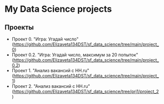 # My Data Science projects

## Проекты
* Проект 0. "Игра: Угадай число" (https://github.com/Elizaveta134DST/sf_data_science/tree/main/project_0)
* Проект 0.2. "Игра: Угадай число, максимум за 20 попыток" (https://github.com/Elizaveta134DST/sf_data_science/tree/main/project_0.2)
* Проект 1. "Анализ вакансий с HH.ru" (https://github.com/Elizaveta134DST/sf_data_science/tree/main/project_1)
* Проект 2. "Анализ вакансий с HH.ru"(https://github.com/Elizaveta134DST/sf_data_science/tree/prj1/project_2)